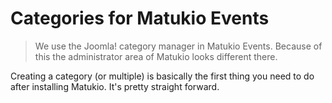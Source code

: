 # Categories for Matukio Events

> We use the Joomla! category manager in Matukio Events. Because of this the administrator area of Matukio looks different there.

Creating a category (or multiple) is basically the first thing you need to do after installing Matukio. It's pretty straight forward. 


